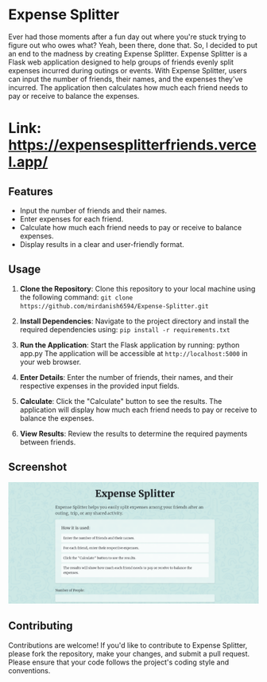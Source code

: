 # Expense Splitter

Ever had those moments after a fun day out where you're stuck trying to figure out who owes what? Yeah, been there, done that. So, I decided to put an end to the madness by creating Expense Splitter.
Expense Splitter is a Flask web application designed to help groups of friends evenly split expenses incurred during outings or events. With Expense Splitter, users can input the number of friends, their names, and the expenses they've incurred. The application then calculates how much each friend needs to pay or receive to balance the expenses.

# Link: https://expensesplitterfriends.vercel.app/

## Features

- Input the number of friends and their names.
- Enter expenses for each friend.
- Calculate how much each friend needs to pay or receive to balance expenses.
- Display results in a clear and user-friendly format.

## Usage

1. **Clone the Repository**: Clone this repository to your local machine using the following command: `git clone https://github.com/mirdanish6594/Expense-Splitter.git`

2. **Install Dependencies**: Navigate to the project directory and install the required dependencies using: `pip install -r requirements.txt`

3. **Run the Application**: Start the Flask application by running: python app.py
The application will be accessible at `http://localhost:5000` in your web browser.

4. **Enter Details**: Enter the number of friends, their names, and their respective expenses in the provided input fields.

5. **Calculate**: Click the "Calculate" button to see the results. The application will display how much each friend needs to pay or receive to balance the expenses.

6. **View Results**: Review the results to determine the required payments between friends.

## Screenshot

![Screenshot](https://github.com/mirdanish6594/Expense-Splitter/blob/main/static/assets/screenshot.png)

## Contributing

Contributions are welcome! If you'd like to contribute to Expense Splitter, please fork the repository, make your changes, and submit a pull request. Please ensure that your code follows the project's coding style and conventions.
